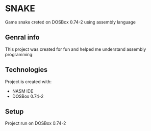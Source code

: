 # SNAKE
Game snake creted on DOSBox 0.74-2 using assembly language

## Genral info

This project was created for fun and helped me understand assembly programming

## Technologies
Project is created with:
* NASM IDE
* DOSBox 0.74-2

## Setup
Project run on DOSBox 0.74-2
